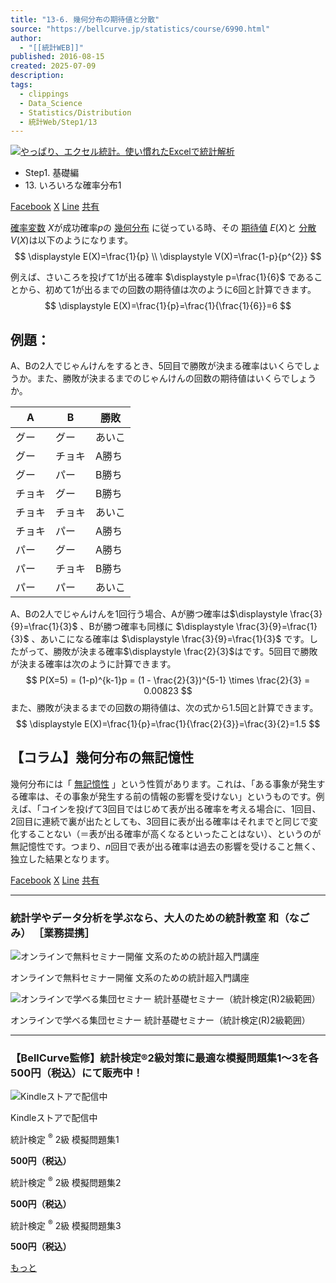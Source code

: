 ```yaml
---
title: "13-6. 幾何分布の期待値と分散"
source: "https://bellcurve.jp/statistics/course/6990.html"
author:
  - "[[統計WEB]]"
published: 2016-08-15
created: 2025-07-09
description: 
tags:
  - clippings
  - Data_Science
  - Statistics/Distribution
  - 統計Web/Step1/13
---
```

[![やっぱり、エクセル統計。使い慣れたExcelで統計解析](https://bellcurve.jp/statistics/wp-content/uploads/2024/09/statistics01-b_ver3.png "やっぱり、エクセル統計。使い慣れたExcelで統計解析")](https://bellcurve.jp/ex/)

- Step1. 基礎編
- 13\. いろいろな確率分布1

[Facebook](https://bellcurve.jp/#facebook "Facebook") [X](https://bellcurve.jp/#x "X") [Line](https://bellcurve.jp/#line "Line") [共有](https://www.addtoany.com/share#url=https%3A%2F%2Fbellcurve.jp%2Fstatistics%2Fcourse%2F6990.html&title=13-6.%20%E5%B9%BE%E4%BD%95%E5%88%86%E5%B8%83%E3%81%AE%E6%9C%9F%E5%BE%85%E5%80%A4%E3%81%A8%E5%88%86%E6%95%A3)

[確率変数](https://bellcurve.jp/statistics/glossary/807.html) $X$が成功確率$p$の [幾何分布](https://bellcurve.jp/statistics/glossary/870.html) に従っている時、その [期待値](https://bellcurve.jp/statistics/glossary/891.html) $E(X)$と [分散](https://bellcurve.jp/statistics/glossary/1032.html) $V(X)$は以下のようになります。
$$
\displaystyle E(X)=\frac{1}{p} \\
\displaystyle V(X)=\frac{1-p}{p^{2}}
$$
<!-- ![ \displaystyle E(X)=\frac{1}{p} ](https://bellcurve.jp/statistics/wp-content/ql-cache/quicklatex.com-2dfefd7394f46f57a77583489b0d2ba6_l3.svg "Rendered by QuickLaTeX.com") ![ \displaystyle V(X)=\frac{1-p}{p^{2}} ](https://bellcurve.jp/statistics/wp-content/ql-cache/quicklatex.com-c6ea3829ec066ef886a0c7b4d1e73d89_l3.svg "Rendered by QuickLaTeX.com") -->

例えば、さいころを投げて1が出る確率 $\displaystyle p=\frac{1}{6}$<!-- ![\displaystyle p=\frac{1}{6}](https://bellcurve.jp/statistics/wp-content/ql-cache/quicklatex.com-bfd23645523f6922dd88c20fbfcc144a_l3.svg "Rendered by QuickLaTeX.com")  -->
であることから、初めて1が出るまでの回数の期待値は次のように6回と計算できます。
$$
\displaystyle E(X)=\frac{1}{p}=\frac{1}{\frac{1}{6}}=6
$$
<!-- ![ \displaystyle E(X)=\frac{1}{p}=\frac{1}{\frac{1}{6}}=6 ](https://bellcurve.jp/statistics/wp-content/ql-cache/quicklatex.com-45df3a7079c2f9363d2dc4fe84252589_l3.svg "Rendered by QuickLaTeX.com") -->

## 例題：

A、Bの2人でじゃんけんをするとき、5回目で勝敗が決まる確率はいくらでしょうか。また、勝敗が決まるまでのじゃんけんの回数の期待値はいくらでしょうか。

| A | B | 勝敗 |
| --- | --- | --- |
| グー | グー | あいこ |
| グー | チョキ | A勝ち |
| グー | パー | B勝ち |
| チョキ | グー | B勝ち |
| チョキ | チョキ | あいこ |
| チョキ | パー | A勝ち |
| パー | グー | A勝ち |
| パー | チョキ | B勝ち |
| パー | パー | あいこ |

A、Bの2人でじゃんけんを1回行う場合、Aが勝つ確率は$\displaystyle \frac{3}{9}=\frac{1}{3}$ <!-- ![\displaystyle \frac{3}{9}=\frac{1}{3}](https://bellcurve.jp/statistics/wp-content/ql-cache/quicklatex.com-05a9685d7c708aa77e1d172caeb920ab_l3.svg "Rendered by QuickLaTeX.com")  -->
、Bが勝つ確率も同様に $\displaystyle \frac{3}{9}=\frac{1}{3}$<!-- ![\displaystyle \frac{3}{9}=\frac{1}{3}](https://bellcurve.jp/statistics/wp-content/ql-cache/quicklatex.com-05a9685d7c708aa77e1d172caeb920ab_l3.svg "Rendered by QuickLaTeX.com")  -->
、あいこになる確率は $\displaystyle \frac{3}{9}=\frac{1}{3}$<!-- ![\displaystyle \frac{3}{9}=\frac{1}{3}](https://bellcurve.jp/statistics/wp-content/ql-cache/quicklatex.com-05a9685d7c708aa77e1d172caeb920ab_l3.svg "Rendered by QuickLaTeX.com")  -->
です。したがって、勝敗が決まる確率$\displaystyle \frac{2}{3}$はです。5回目で勝敗が決まる確率は次のように計算できます。
$$
P(X=5) = (1-p)^{k-1}p = (1 - \frac{2}{3})^{5-1} \times \frac{2}{3} = 0.00823
$$
また、勝敗が決まるまでの回数の期待値は、次の式から1.5回と計算できます。
$$
\displaystyle E(X)=\frac{1}{p}=\frac{1}{\frac{2}{3}}=\frac{3}{2}=1.5
$$
<!-- ![ \displaystyle E(X)=\frac{1}{p}=\frac{1}{\frac{2}{3}}=\frac{3}{2}=1.5 ](https://bellcurve.jp/statistics/wp-content/ql-cache/quicklatex.com-b9e36db4926df0be71f2940ef39e2fb6_l3.svg "Rendered by QuickLaTeX.com") -->

## 【コラム】幾何分布の無記憶性

幾何分布には「 [無記憶性](https://bellcurve.jp/statistics/glossary/11201.html) 」という性質があります。これは、「ある事象が発生する確率は、その事象が発生する前の情報の影響を受けない」というものです。例えば、「コインを投げて3回目ではじめて表が出る確率を考える場合に、1回目、2回目に連続で裏が出たとしても、3回目に表が出る確率はそれまでと同じで変化することない（＝表が出る確率が高くなるといったことはない）、というのが無記憶性です。つまり、$n$回目で表が出る確率は過去の影響を受けること無く、独立した結果となります。

[Facebook](https://bellcurve.jp/#facebook "Facebook") [X](https://bellcurve.jp/#x "X") [Line](https://bellcurve.jp/#line "Line") [共有](https://www.addtoany.com/share#url=https%3A%2F%2Fbellcurve.jp%2Fstatistics%2Fcourse%2F6990.html&title=13-6.%20%E5%B9%BE%E4%BD%95%E5%88%86%E5%B8%83%E3%81%AE%E6%9C%9F%E5%BE%85%E5%80%A4%E3%81%A8%E5%88%86%E6%95%A3)

---

### 統計学やデータ分析を学ぶなら、大人のための統計教室 和（なごみ） ［業務提携］

![オンラインで無料セミナー開催 文系のための統計超入門講座](https://bellcurve.jp/statistics/wp-content/uploads/2025/05/toukeicyounyumon.png)

オンラインで無料セミナー開催 文系のための統計超入門講座

![オンラインで学べる集団セミナー 統計基礎セミナー（統計検定(R)2級範囲）](https://bellcurve.jp/statistics/wp-content/uploads/2025/05/toukeikiso.png)

オンラインで学べる集団セミナー 統計基礎セミナー（統計検定(R)2級範囲）

---

### 【BellCurve監修】統計検定®2級対策に最適な模擬問題集1～3を各500円（税込）にて販売中！

![Kindleストアで配信中](https://bellcurve.jp/statistics/wp-content/uploads/2018/07/bnr_kindle.png)

Kindleストアで配信中

統計検定 <sup>®</sup> 2級 模擬問題集1

**500円（税込）**  

統計検定 <sup>®</sup> 2級 模擬問題集2

**500円（税込）**  

統計検定 <sup>®</sup> 2級 模擬問題集3

**500円（税込）**  

[もっと](https://bellcurve.jp/statistics/course/#addtoany "すべてを表示")